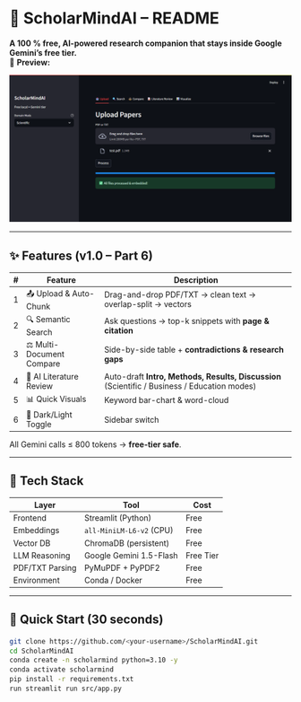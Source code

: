# 📘 ScholarMindAI – README

**A 100 % free, AI-powered research companion that stays inside Google Gemini’s free tier.**  
🚀 **Preview:**

![ScholarMindAI Preview](preview2.png)

---

## ✨ Features (v1.0 – Part 6)

| # | Feature | Description |
|--|--|--|
|1|📤 Upload & Auto-Chunk|Drag-and-drop PDF/TXT → clean text → overlap-split → vectors|
|2|🔍 Semantic Search|Ask questions → top-k snippets with **page & citation**|
|3|⚖️ Multi-Document Compare|Side-by-side table + **contradictions & research gaps**|
|4|📝 AI Literature Review|Auto-draft **Intro, Methods, Results, Discussion** (Scientific / Business / Education modes)|
|5|📊 Quick Visuals|Keyword bar-chart & word-cloud|
|6|🎨 Dark/Light Toggle|Sidebar switch|

All Gemini calls ≤ 800 tokens → **free-tier safe**.

---

## 🧰 Tech Stack

| Layer | Tool | Cost |
|---|---|---|
Frontend | Streamlit (Python) | Free  
Embeddings | `all-MiniLM-L6-v2` (CPU) | Free  
Vector DB | ChromaDB (persistent) | Free  
LLM Reasoning | Google Gemini 1.5-Flash | Free Tier  
PDF/TXT Parsing | PyMuPDF + PyPDF2 | Free  
Environment | Conda / Docker | Free  

---

## 🚀 Quick Start (30 seconds)

   ```bash
   git clone https://github.com/<your-username>/ScholarMindAI.git
   cd ScholarMindAI
   conda create -n scholarmind python=3.10 -y
   conda activate scholarmind
   pip install -r requirements.txt
   run streamlit run src/app.py
